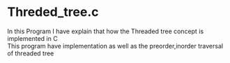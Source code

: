 # Threded_tree.c

In this Program I have explain that how the Threaded tree concept is implemented in C
<br>
This program have implementation as well as the preorder,inorder traversal of threaded tree 
